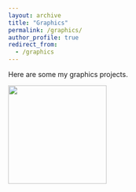```yaml
---
layout: archive
title: "Graphics"
permalink: /graphics/
author_profile: true
redirect_from:
  - /graphics
---
```


Here are some my graphics projects.

<img src="/figure/graphics/knife.gif" width="200">
